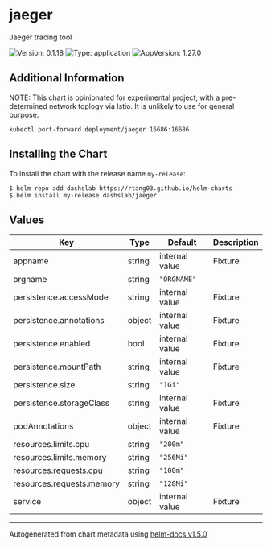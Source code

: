 # jaeger

Jaeger tracing tool

![Version: 0.1.18](https://img.shields.io/badge/Version-0.1.18-informational?style=flat-square) ![Type: application](https://img.shields.io/badge/Type-application-informational?style=flat-square) ![AppVersion: 1.27.0](https://img.shields.io/badge/AppVersion-1.27.0-informational?style=flat-square)

## Additional Information

NOTE: This chart is opinionated for experimental project; with a pre-determined network toplogy via Istio. It is unlikely to use for general purpose.

```shell
kubectl port-forward deployment/jaeger 16686:16686
```

## Installing the Chart

To install the chart with the release name `my-release`:

```console
$ helm repo add dashslab https://rtang03.github.io/helm-charts
$ helm install my-release dashslab/jaeger
```

## Values

| Key | Type | Default | Description |
|-----|------|---------|-------------|
| appname | string | internal value | Fixture |
| orgname | string | `"ORGNAME"` |  |
| persistence.accessMode | string | internal value | Fixture |
| persistence.annotations | object | internal value | Fixture |
| persistence.enabled | bool | internal value | Fixture |
| persistence.mountPath | string | internal value | Fixture |
| persistence.size | string | `"1Gi"` |  |
| persistence.storageClass | string | internal value | Fixture |
| podAnnotations | object | internal value | Fixture |
| resources.limits.cpu | string | `"200m"` |  |
| resources.limits.memory | string | `"256Mi"` |  |
| resources.requests.cpu | string | `"100m"` |  |
| resources.requests.memory | string | `"128Mi"` |  |
| service | object | internal value | Fixture |

----------------------------------------------
Autogenerated from chart metadata using [helm-docs v1.5.0](https://github.com/norwoodj/helm-docs/releases/v1.5.0)

